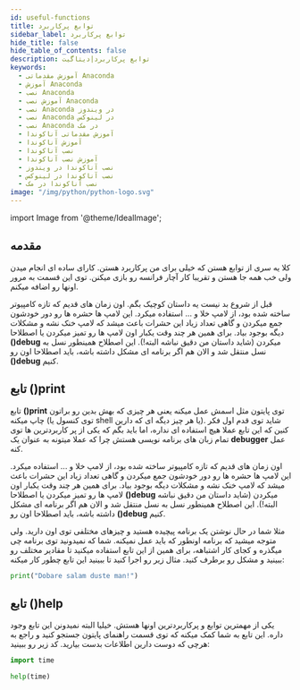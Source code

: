 ```yaml
---
id: useful-functions
title: توابع پرکاربرد
sidebar_label: توابع پرکاربرد
hide_title: false
hide_table_of_contents: false
description: توابع پرکاربرد|دیتاگیت
keywords:
  - آموزش مقدماتی Anaconda
  - آموزش Anaconda
  - نصب Anaconda
  - آموزش نصب Anaconda
  - نصب Anaconda در ویندوز
  - نصب Anaconda در لینوکس
  - نصب Anaconda در مک
  - آموزش مقدماتی آناکوندا
  - آموزش آناکوندا
  - نصب آناکوندا
  - آموزش نصب آناکوندا
  - نصب آناکوندا در ویندوز
  - نصب آناکوندا در لینوکس
  - نصب آناکوندا در مک
image: "/img/python/python-logo.svg"
---
```


import Image from '@theme/IdealImage';

## **مقدمه**

کلا یه سری از توابع هستن که خیلی برای من پرکاربرد هستن. کارای ساده ای انجام میدن ولی خب همه جا هستن و تقریبا کار آچار فرانسه رو بازی میکنن. توی این قسمت به مرور اونها رو اضافه میکنم.

قبل از شروع بد نیست یه داستان کوچیک بگم. اون زمان های قدیم که تازه کامپیوتر ساخته شده بود، از لامپ خلا و ... استفاده میکرد. این لامپ ها حشره ها رو دور خودشون جمع میکردن و گاهی تعداد زیاد این حشرات باعث میشد که لامپ خنک نشه و مشکلات دیگه بوجود بیاد. برای همین هر چند وقت یکبار اون لامپ ها رو تمیز میکردن یا اصطلاحا **()debug** میکردن (شاید داستان من دقیق نباشه البته!). این اصطلاح همینطور نسل به نسل منتقل شد و الان هم اگر برنامه ای مشکل داشته باشه، باید اصطلاحا اون رو **()debug** کنیم.

## **تابع ()print**

تابع **()print** توی پایتون مثل اسمش عمل میکنه یعنی هر چیزی که بهش بدین رو براتون چاپ میکنه (توی کنسول یا shell یا هر چیز دیگه ای که دارین). شاید توی قدم اول فکر کنین که این تابع عملا هیچ استفاده ای نداره، اما باید بگم که یکی از پر کاربردترین ها توی تمام زبان های برنامه نویسی هستش چرا که عملا میتونه به عنوان یک **debugger** عمل کنه.

اون زمان های قدیم که تازه کامپیوتر ساخته شده بود، از لامپ خلا و ... استفاده میکرد. این لامپ ها حشره ها رو دور خودشون جمع میکردن و گاهی تعداد زیاد این حشرات باعث میشد که لامپ خنک نشه و مشکلات دیگه بوجود بیاد. برای همین هر چند وقت یکبار اون لامپ ها رو تمیز میکردن یا اصطلاحا **()debug** میکردن (شاید داستان من دقیق نباشه البته!). این اصطلاح همینطور نسل به نسل منتقل شد و الان هم اگر برنامه ای مشکل داشته باشه، باید اصطلاحا اون رو **()debug** کنیم.

مثلا شما در حال نوشتن یک برنامه پیچیده هستید و چیزهای مختلفی توی اون دارید. ولی متوجه میشید که برنامه اونطور که باید عمل نمیکنه. شما که نمیدونید توی برنامه چی میگذره و کجای کار اشتباهه، برای همین از این تابع استفاده میکنید تا مقادیر مختلف رو ببینید و مشکل رو برطرف کنید. مثال زیر رو اجرا کنید تا ببینید این تابع چطور کار میکنه:

```python
print("Dobare salam duste man!")
```

## **تابع ()help**

یکی از مهمترین توابع و پرکاربردترین اونها هستش. خیلیا البته نمیدونن این تابع وجود داره. این تابع به شما کمک میکنه که توی قسمت راهنمای پایتون جستجو کنید و راجع به هرچی که دوست دارین اطلاعات بدست بیارید. کد زیر رو ببینید:

```python
import time

help(time)
```
